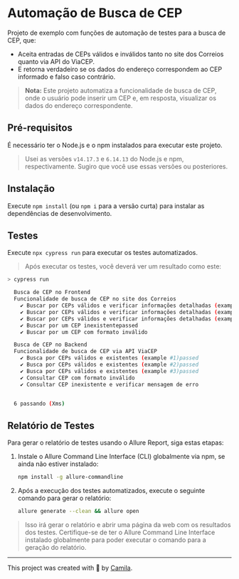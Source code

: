 # Automação de Busca de CEP

Projeto de exemplo com funções de automação de testes para a busca de CEP, que:

- Aceita entradas de CEPs válidos e inválidos tanto no site dos Correios quanto via API do ViaCEP.
- E retorna verdadeiro se os dados do endereço correspondem ao CEP informado e falso caso contrário.

> **Nota:** Este projeto automatiza a funcionalidade de busca de CEP, onde o usuário pode inserir um CEP e, em resposta, visualizar os dados do endereço correspondente.

## Pré-requisitos

É necessário ter o Node.js e o npm instalados para executar este projeto.

> Usei as versões `v14.17.3` e `6.14.13` do Node.js e npm, respectivamente. Sugiro que você use essas versões ou posteriores.

## Instalação

Execute `npm install` (ou `npm i` para a versão curta) para instalar as dependências de desenvolvimento.


## Testes

Execute `npx cypress run` para executar os testes automatizados.

> Após executar os testes, você deverá ver um resultado como este:

```sh
> cypress run

  Busca de CEP no Frontend
  Funcionalidade de busca de CEP no site dos Correios
    ✔ Buscar por CEPs válidos e verificar informações detalhadas (example #1)passed
    ✔ Buscar por CEPs válidos e verificar informações detalhadas (example #2)passed
    ✔ Buscar por CEPs válidos e verificar informações detalhadas (example #3)passed
    ✔ Buscar por um CEP inexistentepassed
    ✔ Buscar por um CEP com formato inválido

  Busca de CEP no Backend
  Funcionalidade de busca de CEP via API ViaCEP
    ✔ Busca por CEPs válidos e existentes (example #1)passed
    ✔ Busca por CEPs válidos e existentes (example #2)passed
    ✔ Busca por CEPs válidos e existentes (example #3)passed
    ✔ Consultar CEP com formato inválido
    ✔ Consultar CEP inexistente e verificar mensagem de erro


  6 passando (Xms)
```

## Relatório de Testes

Para gerar o relatório de testes usando o Allure Report, siga estas etapas:

1. Instale o Allure Command Line Interface (CLI) globalmente via npm, se ainda não estiver instalado:
   
   ```sh
   npm install -g allure-commandline
   ```

2. Após a execução dos testes automatizados, execute o seguinte comando para gerar o relatório:
   
   ```sh
   allure generate --clean && allure open
   ```

> Isso irá gerar o relatório e abrir uma página da web com os resultados dos testes. Certifique-se de ter o Allure Command Line Interface instalado globalmente para poder executar o comando para a geração do relatório.


___

This project was created with 💙 by [Camila](https://www.linkedin.com/in/camilalnmoura/).
